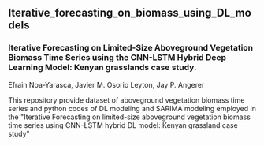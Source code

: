 ## Iterative_forecasting_on_biomass_using_DL_models

### Iterative Forecasting on Limited-Size Aboveground Vegetation Biomass Time Series using the CNN-LSTM Hybrid Deep Learning Model: Kenyan grasslands case study.
Efrain Noa-Yarasca, Javier M. Osorio Leyton, Jay P. Angerer

This repository provide dataset of aboveground vegetation biomass time series and python codes of DL modeling and SARIMA modeling employed in the "Iterative Forecasting on limited-size aboveground vegetation biomass time series using CNN-LSTM hybrid DL model: Kenyan grassland case study"
